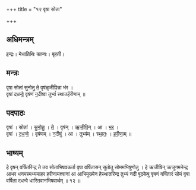 +++
title = "१२ वृषा सोता"

+++
## अधिमन्त्रम्
इन्द्रः। मेधातिथिः काण्वः। बृहती।

## मन्त्रः
वृषा॒ सोता॑ सुनोतु ते॒ वृष॑न्नृजीपि॒न्ना भ॑र ।  
वृषा॑ दधन्वे॒ वृष॑णं न॒दीष्वा तुभ्यं॑ स्थातर्हरीणाम् ॥

## पदपाठः
वृषा॑ । सोता॑ । सु॒नो॒तु॒ । ते॒ । वृष॑न् । ऋ॒जी॒पि॒न् । आ । भ॒र॒ ।  
वृषा॑ । द॒ध॒न्वे॒ । वृष॑णम् । न॒दीषु॑ । आ । तुभ्य॑म् । स्था॒तः॒ । ह॒री॒णा॒म् ॥

## भाष्यम्
हे वृषन् वर्षितरिन्द्र ते तव सोताभिषवकर्ता वृषा वर्षितासन् सुतोतु सोममभिषुणोतु । हे ऋजीषिन् ऋजुगमनेन्द्र आभर धनमस्मभ्यमाहर हरीणामश्वानां आ आभिमुख्येन हेस्थातरिन्द्र तुभ्यं नदी षूदकेषु वृषणं वर्षितारं सोमं वृषा वर्षिता दधन्वे धारितवानभिषवार्थम् ॥ १२ ॥